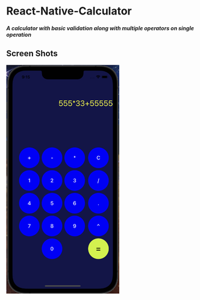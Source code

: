 # React-Native-Calculator
<h5>A calculator with basic validation along with multiple operators on single operation</h5>
<h2>Screen Shots</h2>
<img src="ScreenShot1.png" alt="Screen shot" width="300px"></img>
